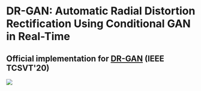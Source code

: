 # DR-GAN: Automatic Radial Distortion Rectification Using Conditional GAN in Real-Time
## Official implementation for [DR-GAN](https://ieeexplore.ieee.org/document/8636975) (IEEE TCSVT'20)
![](https://github.com/KangLiao929/DR-GAN/blob/main/img/1.png) 

